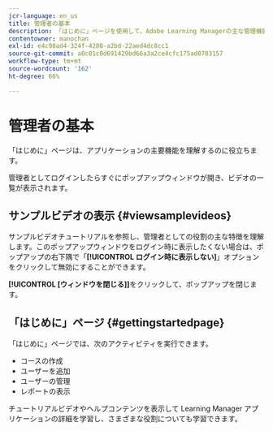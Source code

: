 ```yaml
---
jcr-language: en_us
title: 管理者の基本
description: 「はじめに」ページを使用して、Adobe Learning Managerの主な管理機能に移動します。
contentowner: manochan
exl-id: e4c98ad4-324f-4280-a2bd-22aed4dc8cc1
source-git-commit: a0c01c0d691429bd66a3a2ce4cfc175ad0703157
workflow-type: tm+mt
source-wordcount: '162'
ht-degree: 66%

---
```


# 管理者の基本

「はじめに」ページは、アプリケーションの主要機能を理解するのに役立ちます。

管理者としてログインしたらすぐにポップアップウィンドウが開き、ビデオの一覧が表示されます。

## サンプルビデオの表示 {#viewsamplevideos}

サンプルビデオチュートリアルを参照し、管理者としての役割の主な特徴を理解します。このポップアップウィンドウをログイン時に表示したくない場合は、ポップアップの右下隅で「**[!UICONTROL ログイン時に表示しない]**」オプションをクリックして無効にすることができます。

**[!UICONTROL [ウィンドウを閉じる]]**&#x200B;をクリックして、ポップアップを閉じます。

<!--![](assets/welcome-videos-e1439961904106.png)-->

## 「はじめに」ページ {#gettingstartedpage}

「はじめに」ページでは、次のアクティビティを実行できます。

* コースの作成
* ユーザーを追加
* ユーザーの管理
* レポートの表示

チュートリアルビデオやヘルプコンテンツを表示して Learning Manager アプリケーションの詳細を学習し、さまざまな役割についても学習できます。

<!--![](assets/admin-landing-page-300x204.png)-->
